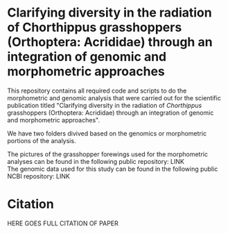 # Clarifying diversity in the radiation of Chorthippus grasshoppers (Orthoptera: Acrididae) through an integration of genomic and morphometric approaches

This repository contains all required code and scripts to do the morphometric and genomic analysis that were carried out for the scientific publication titled "Clarifying diversity in the radiation of _Chorthippus_ grasshoppers (Orthoptera: Acrididae) through an integration of genomic and morphometric approaches".   

We have two folders divived based on the genomics or morphometric portions of the analysis.  

The pictures of the grasshopper forewings used for the morphometric analyses can be found in the following public repository: LINK  
The genomic data used for this study can be found in the following public NCBI repository: LINK  

# Citation
HERE GOES FULL CITATION OF PAPER
